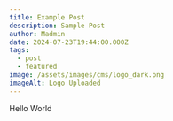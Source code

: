 ```yaml
---
title: Example Post
description: Sample Post
author: Madmin
date: 2024-07-23T19:44:00.000Z
tags:
  - post
  - featured
image: /assets/images/cms/logo_dark.png
imageAlt: Logo Uploaded
---
```

Hello World
